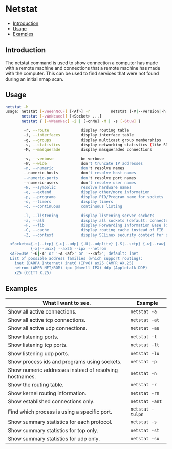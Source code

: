 # Netstat

- [Introduction](#introduction)
- [Usage](#usage)
- [Examples](#examples)

## Introduction

The netstat command is used to show connection a computer has made with a remote machine and connections that a remote machine has made with the computer. This can be used to find services that were not found during an initial nmap scan.

## Usage

```bash
netstat -h
usage: netstat [-vWeenNcCF] [<Af>] -r         netstat {-V|--version|-h|--help}
       netstat [-vWnNcaeol] [<Socket> ...]
       netstat { [-vWeenNac] -i | [-cnNe] -M | -s [-6tuw] }

        -r, --route              display routing table
        -i, --interfaces         display interface table
        -g, --groups             display multicast group memberships
        -s, --statistics         display networking statistics (like SNMP)
        -M, --masquerade         display masqueraded connections

        -v, --verbose            be verbose
        -W, --wide               don't truncate IP addresses
        -n, --numeric            don't resolve names
        --numeric-hosts          don't resolve host names
        --numeric-ports          don't resolve port names
        --numeric-users          don't resolve user names
        -N, --symbolic           resolve hardware names
        -e, --extend             display other/more information
        -p, --programs           display PID/Program name for sockets
        -o, --timers             display timers
        -c, --continuous         continuous listing

        -l, --listening          display listening server sockets
        -a, --all                display all sockets (default: connected)
        -F, --fib                display Forwarding Information Base (default)
        -C, --cache              display routing cache instead of FIB
        -Z, --context            display SELinux security context for sockets

  <Socket>={-t|--tcp} {-u|--udp} {-U|--udplite} {-S|--sctp} {-w|--raw}
           {-x|--unix} --ax25 --ipx --netrom
  <AF>=Use '-6|-4' or '-A <af>' or '--<af>'; default: inet
  List of possible address families (which support routing):
    inet (DARPA Internet) inet6 (IPv6) ax25 (AMPR AX.25) 
    netrom (AMPR NET/ROM) ipx (Novell IPX) ddp (Appletalk DDP) 
    x25 (CCITT X.25)
```

## Examples

| What I want to see. | Example |
| --- | --- |
| Show all active connections. | `netstat -a` |
| Show all active tcp connections. | `netstat -at` |
| Show all active udp connections. | `netstat -au` |
| Show listening ports. | `netstat -l` |
| Show listening tcp ports. | `netstat -lt` |
| Show listening udp ports. | `netstat -lu` |
| Show process ids and programs using sockets. | `netstat -p` |
| Show numeric addresses instead of resolving hostnames. | `netstat -n` |
| Show the routing table. | `netstat -r` |
| Show kernel routing information. | `netstat -rn` |
| Show established connections only. | `netstat -ant` |
| Find which process is using a specific port. | `netstat -tulpn` |
| Show summary statistics for each protocol. | `netstat -s` |
| Show summary statistics for tcp only. | `netstat -st` |
| Show summary statistics for udp only. | `netstat -su` |